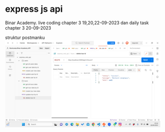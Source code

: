 # express js api

Binar Academy. live coding chapter 3 19,20,22-09-2023 dan daily task chapter 3 20-09-2023

struktur postmanku
![postman](./postmanapi.png)
